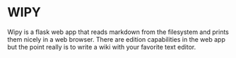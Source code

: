
# WIPY

Wipy is a flask web app that reads markdown from the filesystem and prints them
nicely in a web browser. There are edition capabilities in the web app but the
point really is to write a wiki with your favorite text editor.

